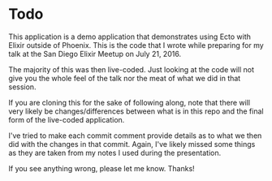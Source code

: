 # Todo

This application is a demo application that demonstrates using Ecto
with Elixir outside of Phoenix. This is the code that I wrote while
preparing for my talk at the San Diego Elixir Meetup on July 21, 2016.

The majority of this was then live-coded. Just looking at the code will
not give you the whole feel of the talk nor the meat of what we did
in that session.

If you are cloning this for the sake of following along, note that there
will very likely be changes/differences between what is in this repo and
the final form of the live-coded application.

I've tried to make each commit comment provide details as to what
we then did with the changes in that commit. Again, I've likely missed
some things as they are taken from my notes I used during the presentation.

If you see anything wrong, please let me know. Thanks!
